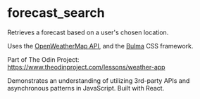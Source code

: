 # forecast_search  

Retrieves a forecast based on a user's chosen location.  

Uses the [OpenWeatherMap API](https://openweathermap.org/api), and the [Bulma](https://bulma.io/) CSS framework.  

Part of The Odin Project:  
https://www.theodinproject.com/lessons/weather-app  

Demonstrates an understanding of utilizing 3rd-party APIs and asynchronous patterns in JavaScript. Built with React.  